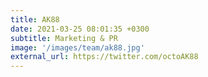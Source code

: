 ```yaml
---
title: AK88
date: 2021-03-25 08:01:35 +0300
subtitle: Marketing & PR
image: '/images/team/ak88.jpg'
external_url: https://twitter.com/octoAK88
---
```

